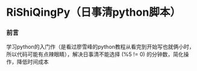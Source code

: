 # RiShiQingPy（日事清python脚本）

### 前言

学习python的入门作（是看过廖雪峰的python教程从看完到开始写也就俩小时，所以代码可能有点辣眼睛），解决日事清不能选择 (%5 != 0) 的分钟数，简化操作，降低时间成本




 
